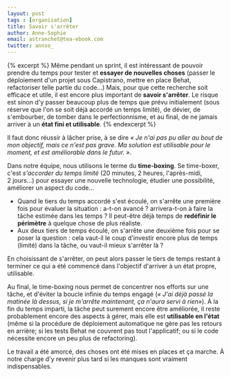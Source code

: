 ```yaml
---
layout: post
tags : [organisation]
title: Savoir s'arrêter
author: Anne-Sophie
email: astranchet@tea-ebook.com
twitter: annso_
---
```


{% excerpt %}
Même pendant un sprint, il est intéressant de pouvoir prendre du temps pour tester et __essayer de nouvelles choses__ (passer le déploiement d'un projet sous Capistrano, mettre en place Behat, refactoriser telle partie du code...) Mais, pour que cette recherche soit efficace et utile, il est encore plus important de __savoir s'arrêter__. Le risque est sinon d'y passer beaucoup plus de temps que prévu initialement (sous réserve que l'on se soit déjà accordé un temps limité), de dévier, de s'embourber, de tomber dans le perfectionnisme, et au final, de ne jamais arriver à un __état fini et utilisable__.
{% endexcerpt %}

Il faut donc réussir à lâcher prise, à se dire _« Je n'ai pas pu aller au bout de mon objectif, mais ce n'est pas grave. Ma solution est utilisable pour le moment, et est améliorable dans le futur. »_.

Dans notre équipe, nous utilisons le terme du __time-boxing__. Se time-boxer, c'est _s'accorder du temps limité_ (20 minutes, 2 heures, l'après-midi, 2 jours...) pour essayer une nouvelle technologie, étudier une possibilité, améliorer un aspect du code...

* Quand le tiers du temps accordé s'est écoulé, on s'arrête une première fois pour évaluer la situation&#160;:&#160;a-t-on avancé ? arrivera-t-on à faire la tâche estimée dans les temps ? Il peut-être déjà temps de __redéfinir le périmètre__ à quelque chose de plus réaliste. 
* Aux deux tiers de temps écoulé, on s'arrête une deuxième fois pour se poser la question : cela vaut-il le coup d'investir encore plus de temps (limité) dans la tâche, ou vaut-il mieux s'arrêter là ?

En choisissant de s'arrêter, on peut alors passer le tiers de temps restant à terminer ce qui a été commencé dans l'objectif d'arriver à un état propre, utilisable.


Au final, le time-boxing nous permet de concentrer nos efforts sur une tâche, et d'éviter la boucle infinie du temps engagé (_« J'ai déjà passé la matinée là dessus, si je m'arrête maintenant, ça n'aura servi à rien»_). À la fin du temps imparti, la tâche peut surement encore être améliorée, il reste probablement encore des aspects à gérer, mais elle est __utilisable en l'état__ (même si la procédure de déploiement automatique ne gère pas les retours en arrière; si les tests Behat ne couvrent pas tout l'applicatif; ou si le code nécessite encore un peu plus de refactoring). 

Le travail a été amorcé, des choses ont été mises en places et ça marche. À notre charge d'y revenir plus tard si les manques sont vraiment indispensables. 
